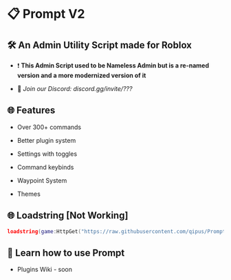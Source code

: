 # 📋 Prompt V2
## 🛠️ An Admin Utility Script made for Roblox

- ❗ **This Admin Script used to be Nameless Admin but is a re-named version and a more modernized version of it**

- 💬 *Join our Discord: discord.gg/invite/???*

## 🌐 Features
- Over 300+ commands

- Better plugin system

- Settings with toggles

- Command keybinds

- Waypoint System

- Themes

## 🌐 Loadstring [Not Working]

```lua
loadstring(game:HttpGet("https://raw.githubusercontent.com/qipus/Prompt/main/Main.lua"))()
```

## 🧠 Learn how to use Prompt
- Plugins Wiki - soon
